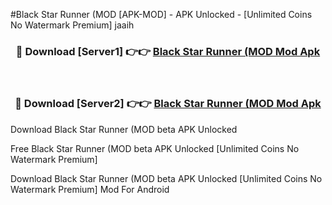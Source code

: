 #Black Star Runner (MOD [APK-MOD] - APK Unlocked - [Unlimited Coins No Watermark Premium] jaaih



<div align="center">

<h3>🔴 Download [Server1] 👉👉 <a href="https://momento.my/?title=Black_Star_Runner_(MOD">Black Star Runner (MOD Mod Apk</a></h3><br>

<h3>🔴 Download [Server2] 👉👉 <a href="https://momento.my/?title=Black_Star_Runner_(MOD">Black Star Runner (MOD Mod Apk</a></h3>
</div>



Download Black Star Runner (MOD beta APK Unlocked

Free Black Star Runner (MOD beta APK Unlocked [Unlimited Coins No Watermark Premium]

Download Black Star Runner (MOD beta APK Unlocked [Unlimited Coins No Watermark Premium] Mod For Android

